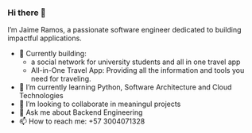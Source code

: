### Hi there 👋

I’m Jaime Ramos, a passionate software engineer dedicated to building impactful applications.

- 🔭 Currently building:
  - a social network for university students and all in one travel app
  - All-in-One Travel App: Providing all the information and tools you need for traveling.
- 🌱 I’m currently learning Python, Software Architecture and Cloud Technologies
- 👯 I’m looking to collaborate in meaningul projects
- 💬 Ask me about Backend Engineering
- 📫 How to reach me: +57 3004071328



